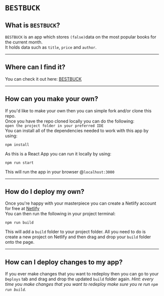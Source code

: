 # `BESTBUCK`

## What is `BESTBUCK`?

`BESTBUCK` is an app which stores `(false)`data on the most popular books for the current month.
<br>
It holds data such as `title`, `price` and `author`.

---

## Where can I find it?

You can check it out here: [BESTBUCK](https://bestbuck.netlify.app/)

---

## How can you make your own?

If you'd like to make your own then you can simple fork and/or clone this repo.
<br>
Once you have the repo cloned locally you can do the following:
<br>
`open the project folder in your preferred IDE`
<br>
You can install all of the dependencies needed to work with this app by using:

```
npm install
```

As this is a React App you can run it locally by using:

```
npm run start
```

This will run the app in your browser @`localhost:3000`

---

## How do I deploy my own?

Once you're happy with your masterpiece you can create a Netlify account for free at [Netlify](https://www.netlify.com/?utm_source=google&utm_medium=paid_search&utm_campaign=12755510784&adgroup=118788138897&utm_term=netlify&utm_content=kwd-371509120223&creative=516906172749&device=c&matchtype=e&location=9046690&gclid=Cj0KCQjw6J-SBhCrARIsAH0yMZiOpXyE97tKgNjU_6oHMVqJN5VsnP8_YAQSgukOXDce7onHC9WAlA0aAqMAEALw_wcB)
<br>
You can then run the following in your project terminal:

```
npm run build
```

This will add a `build` folder to your project folder. All you need to do is create a new project on Netlify and then drag and drop your `build` folder onto the page.

---

## How can I deploy changes to my app?

If you ever make changes that you want to redeploy then you can go to your `Deploys` tab and drag and drop the updated `build` folder again.
_Hint: every time you make changes that you want to redeploy make sure you re run `npm run build`._
